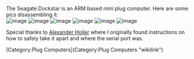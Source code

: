The Seagate Dockstar is an ARM based mini plug computer. Here are some
pics disassembling it:\
![](dockstar1.jpg "image") ![](dockstar-prying.jpg "image")
![](dockstar-opened.jpg "image")
![](dockstar-motherboard-top.jpg "image")
![](dockstar-motherboard-underside.jpg "image")
![](dockstar-serialport.jpg "image")

Special thanks to [Alexander Holler](http://ahsoftware.de/dockstar/)
where I originally found instructions on how to safely take it apart and
where the serial port was.

[Category:Plug Computers](Category:Plug Computers "wikilink")
